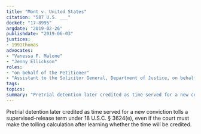 ```yaml
---
title: "Mont v. United States"
citation: "587 U.S. ___"
docket: "17-8995"
argdate: "2019-02-26"
publishdate: "2019-06-03"
justices:
- 1991thomas
advocates:
- "Vanessa F. Malone"
- "Jenny Ellickson"
roles:
- "on behalf of the Petitioner"
- "Assistant to the Solicitor General, Department of Justice, on behalf of the Respondent"
tags:
topics:
summary: "Pretrial detention later credited as time served for a new conviction tolls a supervised-release term under 18 U.S.C. § 3624(e), even if the court must make the tolling calculation after learning whether the time will be credited."
---
```

Pretrial detention later credited as time served for a new conviction tolls a supervised-release term under 18 U.S.C. § 3624(e), even if the court must make the tolling calculation after learning whether the time will be credited.